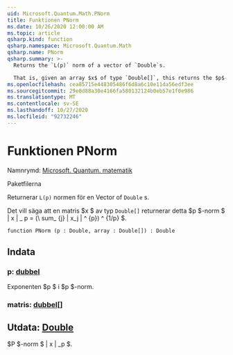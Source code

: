 ```yaml
---
uid: Microsoft.Quantum.Math.PNorm
title: Funktionen PNorm
ms.date: 10/26/2020 12:00:00 AM
ms.topic: article
qsharp.kind: function
qsharp.namespace: Microsoft.Quantum.Math
qsharp.name: PNorm
qsharp.summary: >-
  Returns the `L(p)` norm of a vector of `Double`s.

  That is, given an array $x$ of type `Double[]`, this returns the $p$-norm $\|x\|\_p= (\sum_{j}|x_j|^{p})^{1/p}$.
ms.openlocfilehash: cea85715e448305486f6d8a6c10e11da56edf3ee
ms.sourcegitcommit: 29e0d88a30e4166fa580132124b0eb57e1f0e986
ms.translationtype: MT
ms.contentlocale: sv-SE
ms.lasthandoff: 10/27/2020
ms.locfileid: "92732246"
---
```

# <a name="pnorm-function"></a>Funktionen PNorm

Namnrymd: [Microsoft. Quantum. matematik](xref:Microsoft.Quantum.Math)

Paketfilerna [](https://nuget.org/packages/)


Returnerar `L(p)` normen för en Vector of `Double` s.

Det vill säga att en matris $x $ av typ `Double[]` returnerar detta $p $-norm $ \| x \| \_ p = (\ sum_ {j} | x_j | ^ {p}) ^ {1/p} $.

```qsharp
function PNorm (p : Double, array : Double[]) : Double
```


## <a name="input"></a>Indata

### <a name="p--double"></a>p: [dubbel](xref:microsoft.quantum.lang-ref.double)

Exponenten $p $ i $p $-norm.


### <a name="array--double"></a>matris: [dubbel](xref:microsoft.quantum.lang-ref.double)[]





## <a name="output--double"></a>Utdata: [Double](xref:microsoft.quantum.lang-ref.double)

$P $-norm $ \| x \| _p $.